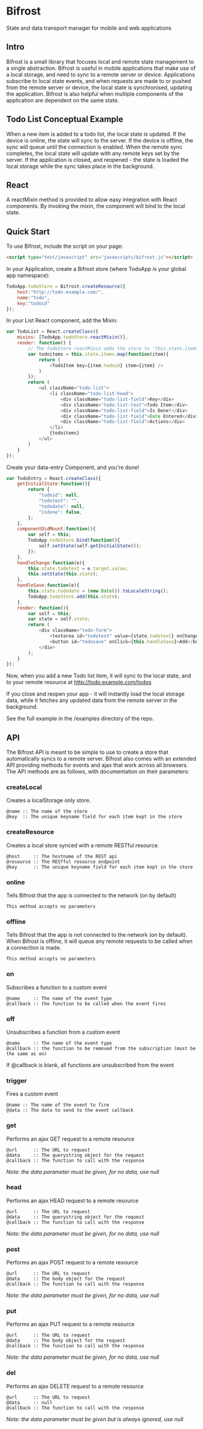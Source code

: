 # Bifrost

State and data transport manager for mobile and web applications

## Intro

Bifrost is a small library that focuses local and remote state management to a single abstraction.  Bifrost is useful in mobile applications that make use of a local storage, and need to sync to a remote server or device.  Applications subscribe to local state events, and when requests are made to or pushed from the remote server or device, the local state is synchronised, updating the application.  Bifrost is also helpful when multiple components of the application are dependent on the same state.

## Todo List Conceptual Example

When a new item is added to a todo list, the local state is updated.  If the device is online, the state will sync to the server.  If the device is offline, the sync will queue until the connection is enabled.  When the remote sync completes, the local state will update with any remote keys set by the server.  If the application is closed, and reopened - the state is loaded the local storage while the sync takes place in the background.

## React

A reactMixin method is provided to allow easy integration with React components.  By invoking the mixin, the component will bind to the local state.

## Quick Start

To use Bifrost, include the script on your page:

```html
<script type="text/javascript" src="javascripts/bifrost.js"></script>
```

In your Application, create a Bifrost store (where TodoApp is your global app namespace):

```js
TodoApp.todoStore = Bifrost.createResource({
	host:"http://todo.example.com/", 
	name:"todo", 
	key:"todoid"
});
```

In your List React component, add the Mixin:

```js
var TodoList = React.createClass({
	mixins: [TodoApp.todoStore.reactMixin()],
	render: function() {
		// The todoStore reactMixin adds the store to 'this.state.items'
		var todoitems = this.state.items.map(function(item){
			return (
				<TodoItem key={item.todoid} item={item} />
			)
		});
		return (
			<ul className="todo-list">
				<li className="todo-list-head">
					<div className="todo-list-field">Key</div>
					<div className="todo-list-text">Todo Item</div>
					<div className="todo-list-field">Is Done?</div>
					<div className="todo-list-field">Date Entered</div>
					<div className="todo-list-field">Actions</div>
				</li>
				{todoitems}
			</ul>
		)
	}
});
```

Create your data-entry Component, and you're done!

```js
var TodoEntry = React.createClass({
	getInitialState:function(){
		return {
			"todoid": null,
			"todotext": "",
			"tododate": null,
			"isdone": false,
		};
	},
	componentDidMount:function(){
		var self = this;
		TodoApp.todoStore.bind(function(){
			self.setState(self.getInitialState());
		});
	},
	handleChange:function(e){
		this.state.todotext = e.target.value;
		this.setState(this.state);
	},
	handleSave:function(e){
		this.state.tododate = (new Date()).toLocaleString();
		TodoApp.todoStore.add(this.state);
	},
	render: function(){
		var self = this;
		var state = self.state;
		return (
			<div className="todo-form">
				<textarea id="todotext" value={state.todotext} onChange={this.handleChange} />
				<button id="todosave" onClick={this.handleSave}>Add</button>
			</div>
		);
	}
});
```

Now, when you add a new Todo list item, it will sync to the local state, and to your remote resource at http://todo.example.com/todos

If you close and reopen your app - it will instantly load the local storage data, while it fetches any updated data from the remote server in the background.

See the full example in the /examples directory of the repo.

## API

The Bifrost API is meant to be simple to use to create a store that automatically syncs to a remote server.  Bifrost also comes with an extended API providing methods for events and ajax that work across all browsers.  The API methods are as follows, with documentation on their parameters:

### createLocal

Creates a localStorage only store.

	@name :: The name of the store
	@key  :: The unique keyname field for each item kept in the store

### createResource

Creates a local store synced with a remote RESTful resource.

	@host     :: The hostname of the REST api
	@resource :: The RESTful resource endpoint 
	@key      :: The unique keyname field for each item kept in the store

### online

Tells Bifrost that the app is connected to the network (on by default)

	This method accepts no parameters

### offline

Tells Bifrost that the app is not connected to the network (on by default).  When Bifrost is offline, it will queue any remote requests to be called when a connection is made.

	This method accepts no parameters

### on

Subscribes a function to a custom event

	@name     :: The name of the event type
	@callback :: the function to be called when the event fires

### off

Unsubscribes a function from a custom event

	@name     :: The name of the event type
	@callback :: the function to be removed from the subscription (must be the same as on)

If @callback is blank, all functions are unsubscribed from the event


### trigger

Fires a custom event

	@name :: The name of the event to fire
	@data :: The data to send to the event callback

### get

Performs an ajax GET request to a remote resource

	@url      :: The URL to request
	@data     :: The querystring object for the request
	@callback :: The function to call with the response

*Note: the data parameter must be given, for no data, use null*

### head

Performs an ajax HEAD request to a remote resource

	@url      :: The URL to request
	@data     :: The querystring object for the request
	@callback :: The function to call with the response

*Note: the data parameter must be given, for no data, use null*

### post

Performs an ajax POST request to a remote resource

	@url      :: The URL to request
	@data     :: The body object for the request
	@callback :: The function to call with the response

*Note: the data parameter must be given, for no data, use null*

### put

Performs an ajax PUT request to a remote resource

	@url      :: The URL to request
	@data     :: The body object for the request
	@callback :: The function to call with the response

*Note: the data parameter must be given, for no data, use null*

### del

Performs an ajax DELETE request to a remote resource

	@url      :: The URL to request
	@data     :: null
	@callback :: The function to call with the response

*Note: the data parameter must be given but is always ignored, use null*
